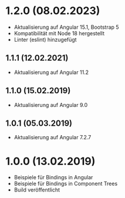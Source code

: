 1.2.0 (08.02.2023)
==================
- Aktualisierung auf Angular 15.1, Bootstrap 5
- Kompatibilität mit Node 18 hergestellt
- Linter (eslint) hinzugefügt

1.1.1 (12.02.2021)
------------------
- Aktualisierung auf Angular 11.2

1.1.0 (15.02.2019)
------------------
- Aktualisierung auf Angular 9.0

1.0.1 (05.03.2019)
------------------
- Aktualisierung auf Angular 7.2.7

1.0.0 (13.02.2019)
==================
- Beispiele für Bindings in Angular
- Beispiele für Bindings in Component Trees
- Build veröffentlicht
